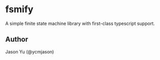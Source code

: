 # fsmify

A simple finite state machine library with first-class typescript support.

## Author

Jason Yu (@ycmjason)
